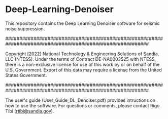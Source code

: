 # Deep-Learning-Denoiser
This repository contains the Deep Learning Denoiser software for seismic noise suppression.

###########################################################################################################

Copyright [2022] National Technology & Engineering Solutions of Sandia, LLC (NTESS). 
Under the terms of Contract DE-NA0003525 with NTESS, there is a non-exclusive license
for use of this work by or on behalf of the U.S. Government. Export of this data may require
a license from the United States Government.

###########################################################################################################

The user's guide (User_Guide_DL_Denoiser.pdf) provides intructions on how to use the software.
For questions or comments, please contact Rigo Tibi (rtibi@sandia.gov).
